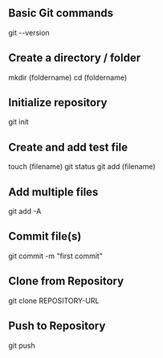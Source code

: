 ## Basic Git commands

git --version

## Create a directory / folder

mkdir (foldername)
cd (foldername)

## Initialize repository

git init 

## Create and add test file

touch (filename)
git status
git add (filename)

## Add multiple files

git add -A

## Commit file(s)

git commit -m "first commit"

## Clone from Repository

git clone REPOSITORY-URL

## Push to Repository

git push